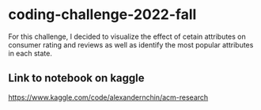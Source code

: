 # coding-challenge-2022-fall

For this challenge, I decided to visualize the effect of cetain attributes on consumer rating and reviews as well as identify the most popular attributes in each state. 


## Link to notebook on kaggle 

https://www.kaggle.com/code/alexandernchin/acm-research
